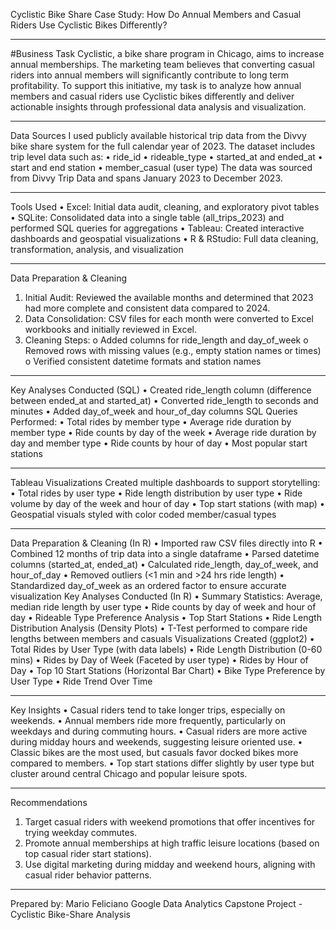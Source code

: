 Cyclistic Bike Share Case Study: How Do Annual Members and Casual Riders Use Cyclistic Bikes Differently?
________________________________________
#Business Task
Cyclistic, a bike share program in Chicago, aims to increase annual memberships. The marketing team believes that converting casual riders into annual members will significantly contribute to long term profitability. To support this initiative, my task is to analyze how annual members and casual riders use Cyclistic bikes differently and deliver actionable insights through professional data analysis and visualization.
________________________________________
Data Sources
I used publicly available historical trip data from the Divvy bike share system for the full calendar year of 2023. The dataset includes trip level data such as:
•	ride_id
•	rideable_type
•	started_at and ended_at
•	start and end station
•	member_casual (user type)
The data was sourced from Divvy Trip Data and spans January 2023 to December 2023.
________________________________________
Tools Used
•	Excel: Initial data audit, cleaning, and exploratory pivot tables
•	SQLite: Consolidated data into a single table (all_trips_2023) and performed SQL queries for aggregations
•	Tableau: Created interactive dashboards and geospatial visualizations
•	R & RStudio: Full data cleaning, transformation, analysis, and visualization
________________________________________
Data Preparation & Cleaning
1.	Initial Audit: Reviewed the available months and determined that 2023 had more complete and consistent data compared to 2024.
2.	Data Consolidation: CSV files for each month were converted to Excel workbooks and initially reviewed in Excel.
3.	Cleaning Steps:
o	Added columns for ride_length and day_of_week
o	Removed rows with missing values (e.g., empty station names or times)
o	Verified consistent datetime formats and station names
________________________________________
Key Analyses Conducted (SQL)
•	Created ride_length column (difference between ended_at and started_at)
•	Converted ride_length to seconds and minutes
•	Added day_of_week and hour_of_day columns
SQL Queries Performed:
•	Total rides by member type
•	Average ride duration by member type
•	Ride counts by day of the week
•	Average ride duration by day and member type
•	Ride counts by hour of day
•	Most popular start stations 
________________________________________
Tableau Visualizations
Created multiple dashboards to support storytelling:
•	Total rides by user type
•	Ride length distribution by user type
•	Ride volume by day of the week and hour of day
•	Top start stations (with map)
•	Geospatial visuals styled with color coded member/casual types
________________________________________
Data Preparation & Cleaning (In R)
•	Imported raw CSV files directly into R
•	Combined 12 months of trip data into a single dataframe
•	Parsed datetime columns (started_at, ended_at)
•	Calculated ride_length, day_of_week, and hour_of_day
•	Removed outliers (<1 min and >24 hrs ride length)
•	Standardized day_of_week as an ordered factor to ensure accurate visualization
Key Analyses Conducted (In R)
•	Summary Statistics: Average, median ride length by user type
•	Ride counts by day of week and hour of day
•	Rideable Type Preference Analysis
•	Top Start Stations
•	Ride Length Distribution Analysis (Density Plots)
•	T-Test performed to compare ride lengths between members and casuals
Visualizations Created (ggplot2)
•	Total Rides by User Type (with data labels)
•	Ride Length Distribution (0-60 mins)
•	Rides by Day of Week (Faceted by user type)
•	Rides by Hour of Day
•	Top 10 Start Stations (Horizontal Bar Chart)
•	Bike Type Preference by User Type
•	Ride Trend Over Time
________________________________________
Key Insights
•	Casual riders tend to take longer trips, especially on weekends.
•	Annual members ride more frequently, particularly on weekdays and during commuting hours.
•	Casual riders are more active during midday hours and weekends, suggesting leisure oriented use.
•	Classic bikes are the most used, but casuals favor docked bikes more compared to members.
•	Top start stations differ slightly by user type but cluster around central Chicago and popular leisure spots.
________________________________________
Recommendations 
1.	Target casual riders with weekend promotions that offer incentives for trying weekday commutes.
2.	Promote annual memberships at high traffic leisure locations (based on top casual rider start stations).
3.	Use digital marketing during midday and weekend hours, aligning with casual rider behavior patterns.
________________________________________
Prepared by: Mario Feliciano Google Data Analytics Capstone Project - Cyclistic Bike-Share Analysis

